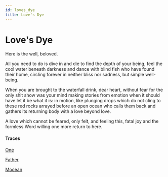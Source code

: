 ```yaml
---
id: loves_dye
title: Love's Dye
---
```


# Love's Dye

Here is the well, beloved.

All you need to do is dive in and die
to find the depth of your being,
feel the cool water beneath darkness
and dance with blind fish
who have found their home,
circling forever in neither bliss nor sadness,
but simple well-being.

When you are brought to the waterfall
drink, dear heart, without fear
for the only shit show was your mind
making stories from emotion
when it should have let it be
what it is: in motion,
like plunging drops which do not cling
to these red rocks arrayed 
before an open ocean who calls them back
and gathers its returning body
with a love beyond love.

A love which cannot be feared,
only felt, and feeling this,
fatal joy and the formless Word
willing one more return to here.

#### Traces

[One](https://www.youtube.com/watch?v=K9EFSiUXyYg "Drop - Bob Marley")

[Father](https://www.youtube.com/watch?v=QgHtzmr1kQk "Ocean - Ben Bohmer")

[Mocean](https://vimeo.com/289001328 "Chris Bryan")